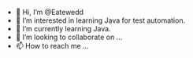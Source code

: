 - 👋 Hi, I’m @Eatewedd
- 👀 I’m interested in learning Java for test automation.
- 🌱 I’m currently learning Java.
- 💞️ I’m looking to collaborate on ...
- 📫 How to reach me ...

<!---
Eatewedd/Eatewedd is a ✨ special ✨ repository because its `README.md` (this file) appears on your GitHub profile.
You can click the Preview link to take a look at your changes.
--->
